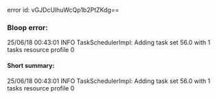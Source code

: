 error id: vGJDcUlhuWcQp1b2PtZKdg==
### Bloop error:

25/06/18 00:43:01 INFO TaskSchedulerImpl: Adding task set 56.0 with 1 tasks resource profile 0
#### Short summary: 

25/06/18 00:43:01 INFO TaskSchedulerImpl: Adding task set 56.0 with 1 tasks resource profile 0